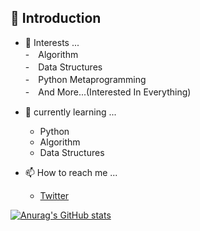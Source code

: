 ## 👋 Introduction  
  
- 👀 Interests ...  
  -　Algorithm  
  -　Data Structures  
  -　Python Metaprogramming  
  -　And More...(Interested In Everything)  

- 🌱 currently learning ...  
  - Python  
  - Algorithm  
  - Data Structures   

- 📫 How to reach me ...  
  - [Twitter](https://twitter.com/valusun)  

[![Anurag's GitHub stats](https://github-readme-stats.vercel.app/api?username=valusun)](https://github.com/anuraghazra/github-readme-stats)
